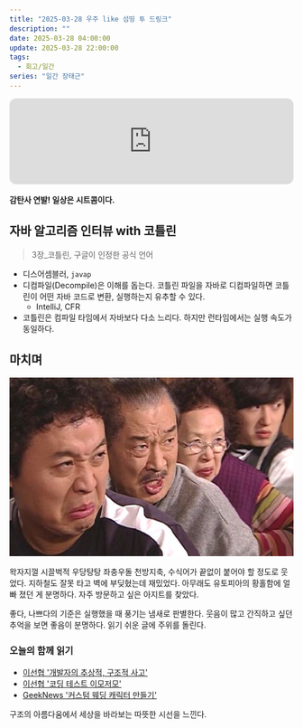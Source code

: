```yaml
---
title: "2025-03-28 우주 like 섬띵 투 드링크"
description: ""
date: 2025-03-28 04:00:00
update: 2025-03-28 22:00:00
tags:
  - 회고/일간
series: "일간 장태근" 
---
```


<iframe style="border-radius:12px" src="https://open.spotify.com/embed/track/1jaxahszmrHF1WG2HdYXaD?utm_source=generator" width="100%" height="152" frameBorder="0" allowfullscreen="" allow="autoplay; clipboard-write; encrypted-media; fullscreen; picture-in-picture" loading="lazy"></iframe>

**감탄사 연발! 일상은 시트콤이다.**

## 자바 알고리즘 인터뷰 with 코틀린

> 3장_코틀린, 구글이 인정한 공식 언어

- 디스어셈블러, `javap`
- 디컴파일(Decompile)은 이해를 돕는다. 코틀린 파일을 자바로 디컴파일하면 코틀린이 어떤 자바 코드로 변환, 실행하는지 유추할 수 있다.
  - IntelliJ, CFR
- 코틀린은 컴파일 타임에서 자바보다 다소 느리다. 하지만 런타임에서는 실행 속도가 동일하다.

## 마치며

![<출처: 거침없이 하이킥!>](high-kick!.jpg)

왁자지껄 시끌벅적 우당탕탕 좌충우돌 천방지축, 수식어가 끝없이 붙어야 할 정도로 웃었다. 지하철도 잘못 타고 벽에 부딪혔는데 재밌었다. 아무래도 유토피아의 황홀함에 얼빠 졌던 게 분명하다. 자주 방문하고 싶은 아지트를 찾았다.

좋다, 나쁘다의 기준은 실행했을 때 풍기는 냄새로 판별한다. 웃음이 많고 간직하고 싶던 추억을 보면 좋음이 분명하다. 읽기 쉬운 글에 주위를 돌린다.

### 오늘의 함께 읽기

- [이선협 '개발자의 추상적, 구조적 사고'](https://kciter.so/posts/developers-abstraction-structural-thinking/)
- [이선협 '코딩 테스트 이모저모'](https://kciter.so/posts/coding-test-story/)
- [GeekNews '커스텀 웨딩 캐릭터 만들기'](https://news.hada.io/topic?id=19804)

구조의 아름다움에서 세상을 바라보는 따뜻한 시선을 느낀다.
